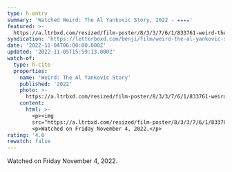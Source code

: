 ```yaml
---
type: h-entry
summary: 'Watched Weird: The Al Yankovic Story, 2022 - ★★★★'
featured: >-
  https://a.ltrbxd.com/resized/film-poster/8/3/3/7/6/1/833761-weird-the-al-yankovic-story-0-600-0-900-crop.jpg?v=e29de7706f
syndication: 'https://letterboxd.com/benji/film/weird-the-al-yankovic-story-2022/'
date: '2022-11-04T06:00:00.000Z'
updated: '2022-11-05T15:59:13.000Z'
watch-of:
  type: h-cite
  properties:
    name: 'Weird: The Al Yankovic Story'
    published: '2022'
    photo: >-
      https://a.ltrbxd.com/resized/film-poster/8/3/3/7/6/1/833761-weird-the-al-yankovic-story-0-600-0-900-crop.jpg?v=e29de7706f
    content:
      html: >-
        <p><img
        src="https://a.ltrbxd.com/resized/film-poster/8/3/3/7/6/1/833761-weird-the-al-yankovic-story-0-600-0-900-crop.jpg?v=e29de7706f"/></p>
        <p>Watched on Friday November 4, 2022.</p>
rating: '4.0'
rewatch: false
---
```

Watched on Friday November 4, 2022.
